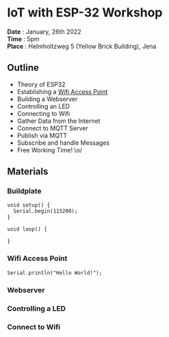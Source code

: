 # IoT with ESP-32 Workshop

**Date** : January, 26th 2022  
**Time** : 5pm  
**Place** : Helmholtzweg 5 (Yellow Brick Building), Jena

## Outline
* Theory of ESP32
* Establishing a [Wifi Access Point](#wifiAP)
* Building a Webserver
* Controlling an LED
* Connecting to Wifi
* Gather Data from the Internet
* Connect to MQTT Server
* Publish via MQTT
* Subscribe and handle Messages
* Free Working Time! \o/

## Materials

### Buildplate
```
void setup() {
  Serial.begin(115200); 
}

void loop() {

}
```

### <a name="wifiAP"></a> Wifi Access Point 
```
Serial.println("Hello World!");
```

### <a name="webserver"></a> Webserver

### <a name="controlLED"></a> Controlling a LED

### <a name="connectWiFi"></a> Connect to Wifi 
